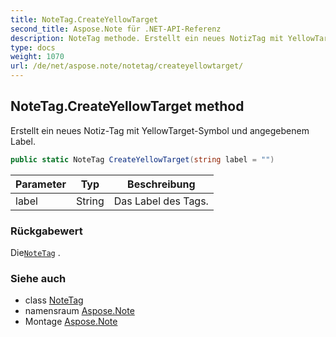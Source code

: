```yaml
---
title: NoteTag.CreateYellowTarget
second_title: Aspose.Note für .NET-API-Referenz
description: NoteTag methode. Erstellt ein neues NotizTag mit YellowTargetSymbol und angegebenem Label.
type: docs
weight: 1070
url: /de/net/aspose.note/notetag/createyellowtarget/
---
```

## NoteTag.CreateYellowTarget method

Erstellt ein neues Notiz-Tag mit YellowTarget-Symbol und angegebenem Label.

```csharp
public static NoteTag CreateYellowTarget(string label = "")
```

| Parameter | Typ | Beschreibung |
| --- | --- | --- |
| label | String | Das Label des Tags. |

### Rückgabewert

Die[`NoteTag`](../) .

### Siehe auch

* class [NoteTag](../)
* namensraum [Aspose.Note](../../notetag/)
* Montage [Aspose.Note](../../../)


